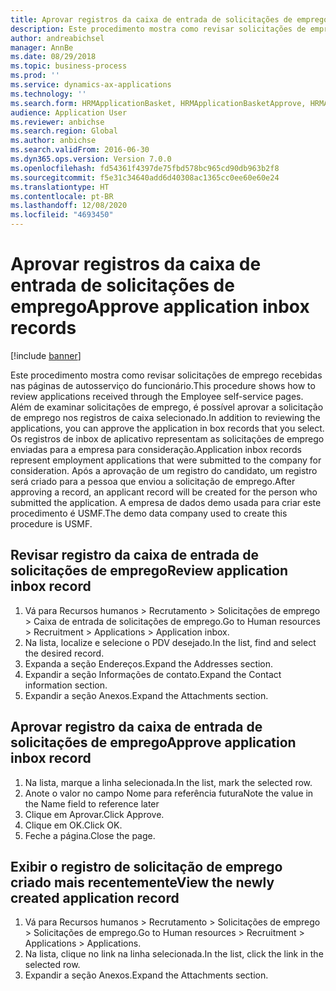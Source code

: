 ```yaml
---
title: Aprovar registros da caixa de entrada de solicitações de emprego
description: Este procedimento mostra como revisar solicitações de emprego recebidas nas páginas de autosserviço do funcionário.
author: andreabichsel
manager: AnnBe
ms.date: 08/29/2018
ms.topic: business-process
ms.prod: ''
ms.service: dynamics-ax-applications
ms.technology: ''
ms.search.form: HRMApplicationBasket, HRMApplicationBasketApprove, HRMApplication
audience: Application User
ms.reviewer: anbichse
ms.search.region: Global
ms.author: anbichse
ms.search.validFrom: 2016-06-30
ms.dyn365.ops.version: Version 7.0.0
ms.openlocfilehash: fd54361f4397de75fbd578bc965cd90db963b2f8
ms.sourcegitcommit: f5e31c34640add6d40308ac1365cc0ee60e60e24
ms.translationtype: HT
ms.contentlocale: pt-BR
ms.lasthandoff: 12/08/2020
ms.locfileid: "4693450"
---
```

# <a name="approve-application-inbox-records"></a><span data-ttu-id="87249-103">Aprovar registros da caixa de entrada de solicitações de emprego</span><span class="sxs-lookup"><span data-stu-id="87249-103">Approve application inbox records</span></span>

[!include [banner](../../includes/banner.md)]

<span data-ttu-id="87249-104">Este procedimento mostra como revisar solicitações de emprego recebidas nas páginas de autosserviço do funcionário.</span><span class="sxs-lookup"><span data-stu-id="87249-104">This procedure shows how to review applications received through the Employee self-service pages.</span></span> <span data-ttu-id="87249-105">Além de examinar solicitações de emprego, é possível aprovar a solicitação de emprego nos registros de caixa selecionado.</span><span class="sxs-lookup"><span data-stu-id="87249-105">In addition to reviewing the applications, you can approve the application in box records that you select.</span></span> <span data-ttu-id="87249-106">Os registros de inbox de aplicativo representam as solicitações de emprego enviadas para a empresa para consideração.</span><span class="sxs-lookup"><span data-stu-id="87249-106">Application inbox records represent employment applications that were submitted to the company for consideration.</span></span> <span data-ttu-id="87249-107">Após a aprovação de um registro do candidato, um registro será criado para a pessoa que enviou a solicitação de emprego.</span><span class="sxs-lookup"><span data-stu-id="87249-107">After approving a record, an applicant record will be created for the person who submitted the application.</span></span> <span data-ttu-id="87249-108">A empresa de dados demo usada para criar este procedimento é USMF.</span><span class="sxs-lookup"><span data-stu-id="87249-108">The demo data company used to create this procedure is USMF.</span></span>


## <a name="review-application-inbox-record"></a><span data-ttu-id="87249-109">Revisar registro da caixa de entrada de solicitações de emprego</span><span class="sxs-lookup"><span data-stu-id="87249-109">Review application inbox record</span></span>
1. <span data-ttu-id="87249-110">Vá para Recursos humanos > Recrutamento > Solicitações de emprego > Caixa de entrada de solicitações de emprego.</span><span class="sxs-lookup"><span data-stu-id="87249-110">Go to Human resources > Recruitment > Applications > Application inbox.</span></span>
2. <span data-ttu-id="87249-111">Na lista, localize e selecione o PDV desejado.</span><span class="sxs-lookup"><span data-stu-id="87249-111">In the list, find and select the desired record.</span></span>
3. <span data-ttu-id="87249-112">Expanda a seção Endereços.</span><span class="sxs-lookup"><span data-stu-id="87249-112">Expand the Addresses section.</span></span>
4. <span data-ttu-id="87249-113">Expandir a seção Informações de contato.</span><span class="sxs-lookup"><span data-stu-id="87249-113">Expand the Contact information section.</span></span>
5. <span data-ttu-id="87249-114">Expandir a seção Anexos.</span><span class="sxs-lookup"><span data-stu-id="87249-114">Expand the Attachments section.</span></span>

## <a name="approve-application-inbox-record"></a><span data-ttu-id="87249-115">Aprovar registro da caixa de entrada de solicitações de emprego</span><span class="sxs-lookup"><span data-stu-id="87249-115">Approve application inbox record</span></span>
1. <span data-ttu-id="87249-116">Na lista, marque a linha selecionada.</span><span class="sxs-lookup"><span data-stu-id="87249-116">In the list, mark the selected row.</span></span>
2. <span data-ttu-id="87249-117">Anote o valor no campo Nome para referência futura</span><span class="sxs-lookup"><span data-stu-id="87249-117">Note the value in the Name field to reference later</span></span>
3. <span data-ttu-id="87249-118">Clique em Aprovar.</span><span class="sxs-lookup"><span data-stu-id="87249-118">Click Approve.</span></span>
4. <span data-ttu-id="87249-119">Clique em OK.</span><span class="sxs-lookup"><span data-stu-id="87249-119">Click OK.</span></span>
5. <span data-ttu-id="87249-120">Feche a página.</span><span class="sxs-lookup"><span data-stu-id="87249-120">Close the page.</span></span>

## <a name="view-the-newly-created-application-record"></a><span data-ttu-id="87249-121">Exibir o registro de solicitação de emprego criado mais recentemente</span><span class="sxs-lookup"><span data-stu-id="87249-121">View the newly created application record</span></span>
1. <span data-ttu-id="87249-122">Vá para Recursos humanos > Recrutamento > Solicitações de emprego > Solicitações de emprego.</span><span class="sxs-lookup"><span data-stu-id="87249-122">Go to Human resources > Recruitment > Applications > Applications.</span></span>
2. <span data-ttu-id="87249-123">Na lista, clique no link na linha selecionada.</span><span class="sxs-lookup"><span data-stu-id="87249-123">In the list, click the link in the selected row.</span></span>
3. <span data-ttu-id="87249-124">Expandir a seção Anexos.</span><span class="sxs-lookup"><span data-stu-id="87249-124">Expand the Attachments section.</span></span>

